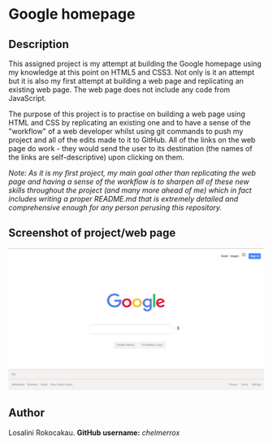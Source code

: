 # Google homepage

## Description

This assigned project is my attempt at building the Google homepage using my knowledge at this point on HTML5 and CSS3. Not only is it an attempt but it is also my first attempt at building a web page and replicating an existing web page. The web page does not include any code from JavaScript. 

The purpose of this project is to practise on building a web page using HTML and CSS by replicating an existing one and to have a sense of the "workflow" of a web developer whilst using git commands to push my project and all of the edits made to it to GitHub. All of the links on the web page do work - they would send the user to its destination (the names of the links are self-descriptive) upon clicking on them. 

*Note: As it is my first project, my main goal other than replicating the web page and having a sense of the workflow is to sharpen all of these new skills throughout the project (and many more ahead of me) which in fact includes  writing a proper README.md that is extremely detailed and comprehensive enough for any person perusing this repository.*

## Screenshot of project/web page

![My Google homepage](images/mygooglehomepage.png)

## Author

Losalini Rokocakau.
**GitHub username:** *chelmerrox*
